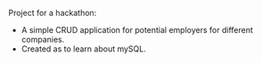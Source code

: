 Project for a hackathon:

- A simple CRUD application for potential employers for different companies.
- Created as to learn about mySQL.
